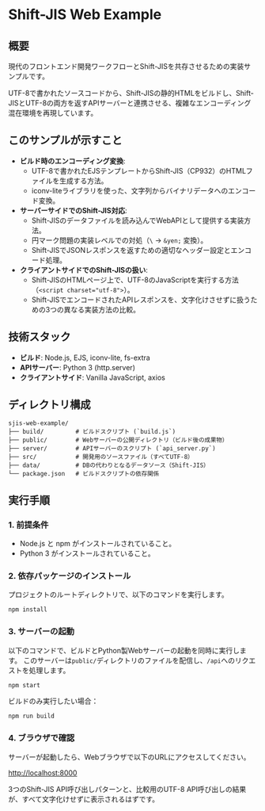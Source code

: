 # Shift-JIS Web Example

## 概要

現代のフロントエンド開発ワークフローとShift-JISを共存させるための実装サンプルです。

UTF-8で書かれたソースコードから、Shift-JISの静的HTMLをビルドし、Shift-JISとUTF-8の両方を返すAPIサーバーと連携させる、複雑なエンコーディング混在環境を再現しています。

## このサンプルが示すこと

- **ビルド時のエンコーディング変換**:
  - UTF-8で書かれたEJSテンプレートからShift-JIS（CP932）のHTMLファイルを生成する方法。
  - iconv-liteライブラリを使った、文字列からバイナリデータへのエンコード変換。
- **サーバーサイドでのShift-JIS対応**:
  - Shift-JISのデータファイルを読み込んでWebAPIとして提供する実装方法。
  - 円マーク問題の実装レベルでの対処（`\` → `&yen;` 変換）。
  - Shift-JISでJSONレスポンスを返すための適切なヘッダー設定とエンコード処理。
- **クライアントサイドでのShift-JISの扱い**:
  - Shift-JISのHTMLページ上で、UTF-8のJavaScriptを実行する方法（`<script charset="utf-8">`）。
  - Shift-JISでエンコードされたAPIレスポンスを、文字化けさせずに扱うための3つの異なる実装方法の比較。

## 技術スタック

- **ビルド**: Node.js, EJS, iconv-lite, fs-extra
- **APIサーバー**: Python 3 (http.server)
- **クライアントサイド**: Vanilla JavaScript, axios

## ディレクトリ構成

```
sjis-web-example/
├── build/         # ビルドスクリプト (`build.js`)
├── public/        # Webサーバーの公開ディレクトリ（ビルド後の成果物）
├── server/        # APIサーバーのスクリプト (`api_server.py`)
├── src/           # 開発用のソースファイル（すべてUTF-8）
├── data/          # DBの代わりとなるデータソース（Shift-JIS）
└── package.json   # ビルドスクリプトの依存関係
```

## 実行手順

### 1. 前提条件
- Node.js と npm がインストールされていること。
- Python 3 がインストールされていること。

### 2. 依存パッケージのインストール
プロジェクトのルートディレクトリで、以下のコマンドを実行します。

```bash
npm install
```

### 3. サーバーの起動
以下のコマンドで、ビルドとPython製Webサーバーの起動を同時に実行します。
このサーバーは`public/`ディレクトリのファイルを配信し、`/api`へのリクエストを処理します。

```bash
npm start
```

ビルドのみ実行したい場合：

```bash
npm run build
```

### 4. ブラウザで確認
サーバーが起動したら、Webブラウザで以下のURLにアクセスしてください。

[http://localhost:8000](http://localhost:8000)

3つのShift-JIS API呼び出しパターンと、比較用のUTF-8 API呼び出しの結果が、すべて文字化けせずに表示されるはずです。

